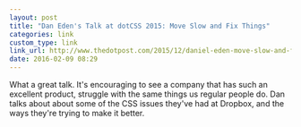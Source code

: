 ```yaml
---
layout: post
title: "Dan Eden's Talk at dotCSS 2015: Move Slow and Fix Things"
categories: link
custom_type: link
link_url: http://www.thedotpost.com/2015/12/daniel-eden-move-slow-and-fix-things
date: 2016-02-09 08:29
---
```

What a great talk. It's encouraging to see a company that has such an excellent product, struggle with the same things us regular people do. Dan talks about about some of the CSS issues they've had at Dropbox, and the ways they're trying to make it better.